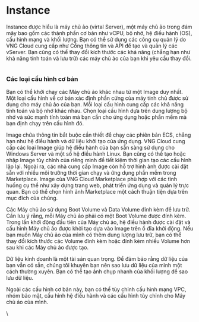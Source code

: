 # Instance

Instance được hiểu là máy chủ ảo (virtal Server),  một máy chủ ảo trong đám mây bao gồm các thành phần cơ bản như vCPU, bộ nhớ, hệ điều hành (OS), cấu hình mạng và khối lượng. Bạn có thể sử dụng các công cụ quản lý do VNG Cloud cung cấp như Cổng thông tin và API để tạo và quản lý các vServer. Bạn cũng có thể thay đổi kích thước các khả năng (chẳng hạn như khả năng tính toán và lưu trữ) các máy chủ ảo của bạn khi yêu cầu thay đổi.

<figure><img src="https://docs.vngcloud.vn/download/attachments/49647864/image2022-11-14_13-49-32.png?version=1&#x26;modificationDate=1668408572000&#x26;api=v2" alt=""><figcaption></figcaption></figure>

### **Các loại cấu hình cơ bản** 

Bạn có thể khởi chạy các Máy chủ ảo khác nhau từ một Image duy nhất. Một loại cấu hình về cơ bản xác định phần cứng của máy tính chủ được sử dụng cho máy chủ ảo của bạn. Mỗi loại cấu hình cung cấp các khả năng tính toán và bộ nhớ khác nhau. Chọn loại cấu hình dựa trên dung lượng bộ nhớ và sức mạnh tính toán mà bạn cần cho ứng dụng hoặc phần mềm mà bạn định chạy trên cấu hình đó. 

Image chứa thông tin bắt buộc cần thiết để chạy các phiên bản ECS, chẳng hạn như hệ điều hành và dữ liệu khởi tạo của ứng dụng. VNG Cloud cung cấp các loại Image giúp hệ điều hành của bạn sẵn sàng sử dụng cho Windows Server và một số hệ điều hành Linux. Bạn cũng có thể tạo hoặc nhập Image tùy chỉnh của riêng mình để tiết kiệm thời gian tạo các cấu hình lặp lại. Ngoài ra, các nhà cung cấp Image còn hỗ trợ hình ảnh được cài đặt sẵn với nhiều môi trường thời gian chạy và ứng dụng phần mềm trong Marketplace. Image của VNG Cloud Marketplace phù hợp với các tình huống cụ thể như xây dựng trang web, phát triển ứng dụng và quản lý trực quan. Bạn có thể chọn hình ảnh Marketplace một cách thuận tiện dựa trên mục đích của chúng.

Các Máy chủ ảo sử dụng Boot Volume và Data Volume đính kèm để lưu trữ. Cần lưu ý rằng, mỗi Máy chủ ảo phải có một Boot Volume được đính kèm. Trong lần khởi động đầu tiên của Máy chủ ảo, hệ điều hành được cài đặt và cấu hình Máy chủ ảo được khởi tạo dựa vào Image trên ổ đĩa khởi động. Nếu bạn muốn Máy chủ ảo của mình có thêm dung lượng lưu trữ, bạn có thể thay đổi kích thước các Volume đính kèm hoặc đính kèm nhiều Volume hơn sau khi các Máy chủ ảo được tạo. 

Dữ liệu kinh doanh là một tài sản quan trọng. Để đảm bảo rằng dữ liệu của bạn vẫn có sẵn, chúng tôi khuyên bạn nên sao lưu dữ liệu của mình một cách thường xuyên. Bạn có thể tạo ảnh chụp nhanh của khối lượng để sao lưu dữ liệu. 

Ngoài các cấu hình cơ bản này, bạn có thể tùy chỉnh cấu hình mạng VPC, nhóm bảo mật, cấu hình hệ điều hành và các cấu hình tùy chỉnh cho Máy chủ ảo của mình. 

\
